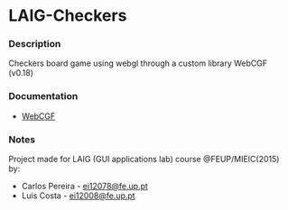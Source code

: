 # LAIG-Checkers

### Description

Checkers board game using webgl through a custom library WebCGF (v0.18)

### Documentation

* [WebCGF](https://paginas.fe.up.pt/~ruirodrig/pub/sw/webcgf/docs/)

### Notes

Project made for LAIG (GUI applications lab) course @FEUP/MIEIC(2015) by:

* Carlos Pereira - ei12078@fe.up.pt
* Luis Costa - ei12008@fe.up.pt